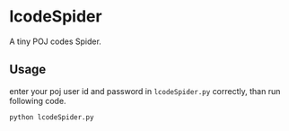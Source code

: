 # lcodeSpider

A tiny POJ codes Spider.

## Usage

enter your poj user id and password in `lcodeSpider.py` correctly, than run following code.

```
python lcodeSpider.py
```


